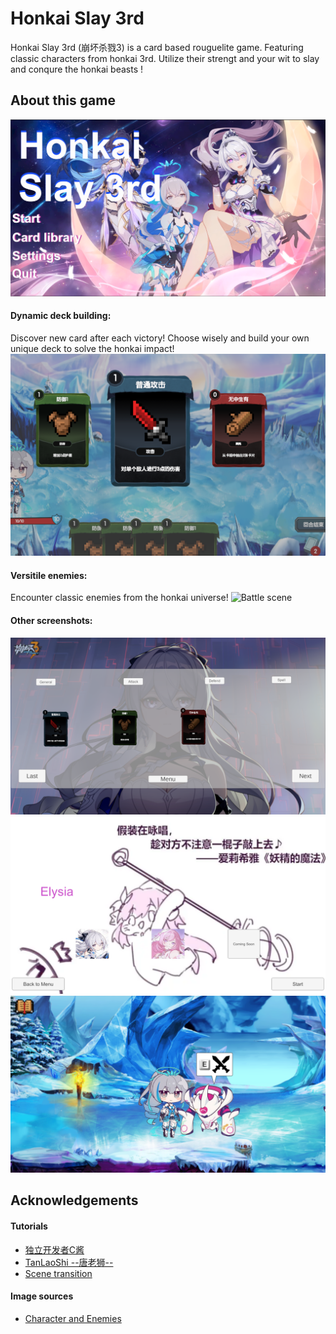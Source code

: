 
# Honkai Slay 3rd

Honkai Slay 3rd (崩坏杀戮3) is a card based rouguelite game. Featuring classic characters from honkai 3rd. Utilize their strengt and your wit to slay and conqure the honkai beasts !



## About this game
![Main menu](https://github.com/Yxin-KaiByz/Card-game-demo/blob/main/demo_screenshot/mainscreen.png?raw=true)
#### Dynamic deck building:  
Discover new card after each victory! Choose wisely and build your own unique deck to solve the honkai impact!  
![Card selection](https://github.com/Yxin-KaiByz/Card-game-demo/blob/main/demo_screenshot/slccard.png?raw=true)
#### Versitile enemies:  
Encounter classic enemies from the honkai universe!
![Battle scene](https://github.com/Yxin-KaiByz/Card-game-demo/blob/main/demo_screenshot/%E5%BE%AE%E4%BF%A1%E5%9B%BE%E7%89%87_20230725234820.png?raw=true)
#### Other screenshots:
![Card library](https://github.com/Yxin-KaiByz/Card-game-demo/blob/main/demo_screenshot/%E5%B1%8F%E5%B9%95%E6%88%AA%E5%9B%BE(32).png?raw=true)
![Character selection](https://github.com/Yxin-KaiByz/Card-game-demo/blob/main/demo_screenshot/%E5%B1%8F%E5%B9%95%E6%88%AA%E5%9B%BE(33).png?raw=true)
![Level scene](https://github.com/Yxin-KaiByz/Card-game-demo/blob/main/demo_screenshot/%E5%B1%8F%E5%B9%95%E6%88%AA%E5%9B%BE(34).png?raw=true)
## Acknowledgements
#### Tutorials
 - [独立开发者C酱](https://space.bilibili.com/641563)
 - [TanLaoShi --唐老狮--](https://space.bilibili.com/79983517)
 - [Scene transition](https://www.bing.com/search?q=unity+%E8%BD%AC%E5%9C%BA&qs=n&form=QBRE&sp=-1&lq=0&pq=unity+zhuan%27chang&sc=0-17&sk=&cvid=0FC90924DA244A1E8ADE6403E9547095&ghsh=0&ghacc=0&ghpl=)

#### Image sources
- [Character and Enemies](https://www.miyoushe.com/bh3/article/22369899)
